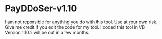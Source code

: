 # PayDDoSer-v1.10
I am not reponsible for anything you do with this tool.
Use at your own risk.
Give me credit if you edit the code for my tool.
I coded this tool in VB
Version 1.10.2 will be out in a few months.
